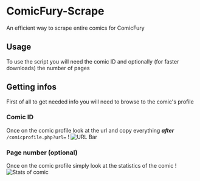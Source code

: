 # ComicFury-Scrape

An efficient way to scrape entire comics for ComicFury

## Usage

To use the script you will need the comic ID and optionally (for faster downloads) the number of pages

## Getting infos  

First of all to get needed info you will need to browse to the comic's profile  

### Comic ID

Once on the comic profile look at the url and copy everything ***after*** `/comicprofile.php?url=` !
![URL Bar](https://github.com/enzomtpYT/ComicFury-Scrape/assets/40535918/78a2e591-6b3a-4fc0-b32f-ac79fac628dc)

### Page number (optional)

Once on the comic profile simply look at the statistics of the comic !
![Stats of comic](https://github.com/enzomtpYT/ComicFury-Scrape/assets/40535918/2fde1875-11f6-4675-9047-3b511cf6fedc)
